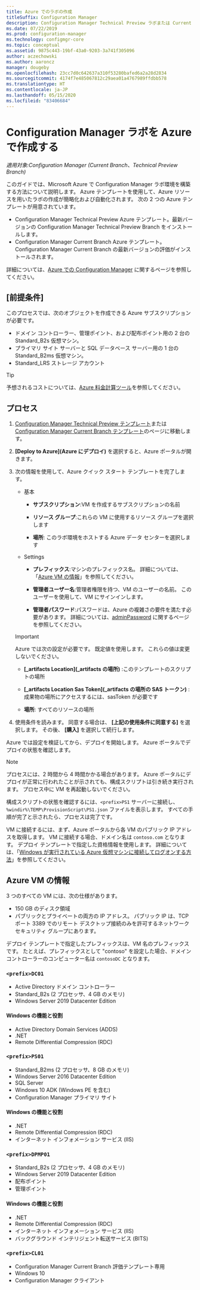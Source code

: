 ```yaml
---
title: Azure でのラボの作成
titleSuffix: Configuration Manager
description: Configuration Manager Technical Preview ラボまたは Current Branch 評価ラボの作成を Azure テンプレートを使用して自動化する
ms.date: 07/22/2019
ms.prod: configuration-manager
ms.technology: configmgr-core
ms.topic: conceptual
ms.assetid: 9875c443-19bf-43a0-9203-3a741f305096
author: aczechowski
ms.author: aaroncz
manager: dougeby
ms.openlocfilehash: 23cc7d0c642637a310f53280bafed6a2a28d2834
ms.sourcegitcommit: 4174f7e485067812c29aea01a4767989ffdbb578
ms.translationtype: HT
ms.contentlocale: ja-JP
ms.lasthandoff: 05/15/2020
ms.locfileid: "83406684"
---
```

# <a name="create-a-configuration-manager-lab-in-azure"></a>Configuration Manager ラボを Azure で作成する

*適用対象:Configuration Manager (Current Branch、Technical Preview Branch)*

<!--3556017-->

このガイドでは、Microsoft Azure で Configuration Manager ラボ環境を構築する方法について説明します。 Azure テンプレートを使用して、Azure リソースを用いたラボの作成が簡略化および自動化されます。 次の 2 つの Azure テンプレートが用意されています。 

- Configuration Manager Technical Preview Azure テンプレート。最新バージョンの Configuration Manager Technical Preview Branch をインストールします。
- Configuration Manager Current Branch Azure テンプレート。Configuration Manager Current Branch の最新バージョンの評価がインストールされます。 

詳細については、[Azure での Configuration Manager](../understand/configuration-manager-on-azure.md) に関するページを参照してください。



## <a name="prerequisites"></a>[前提条件]

このプロセスでは、次のオブジェクトを作成できる Azure サブスクリプションが必要です。 
- ドメイン コントローラー、管理ポイント、および配布ポイント用の 2 台の Standard_B2s 仮想マシン。
- プライマリ サイト サーバーと SQL データベース サーバー用の 1 台の Standard_B2ms 仮想マシン。
- Standard_LRS ストレージ アカウント

> [!Tip]  
> 予想されるコストについては、[Azure 料金計算ツール](https://azure.microsoft.com/pricing/calculator/)を参照してください。  



## <a name="process"></a>プロセス

1. [Configuration Manager Technical Preview テンプレート](https://azure.microsoft.com/resources/templates/sccm-technicalpreview/)または [Configuration Manager Current Branch テンプレート](https://azure.microsoft.com/resources/templates/sccm-currentbranch/)のページに移動します。  

2. **[Deploy to Azure]\(Azure にデプロイ\)** を選択すると、Azure ポータルが開きます。  

3. 次の情報を使用して、Azure クイック スタート テンプレートを完了します。

    - 基本  

        - **サブスクリプション**:VM を作成するサブスクリプションの名前  

        - **リソース グループ**:これらの VM に使用するリソース グループを選択します  

        - **場所**: このラボ環境をホストする Azure データ センターを選択します  

    - Settings  

        - **プレフィックス**:マシンのプレフィックス名。 詳細については、「[Azure VM の情報](#azure-vm-info)」を参照してください。  

        - **管理者ユーザー名**:管理者権限を持つ、VM のユーザーの名前。 このユーザーを使用して、VM にサインインします。  

        - **管理者パスワード**:パスワードは、Azure の複雑さの要件を満たす必要があります。 詳細については、[adminPassword](https://docs.microsoft.com/rest/api/compute/virtualmachines/createorupdate#osprofile) に関するページを参照してください。  

    > [!Important]  
    > Azure では次の設定が必要です。 既定値を使用します。 これらの値は変更しないでください。  
    > 
    > - **[\_artifacts Location]\(_artifacts の場所\)** :このテンプレートのスクリプトの場所 <!-- https://raw.githubusercontent.com/Azure/azure-quickstart-templates/master/sccm-technicalpreview/ -->  
    >
    > - **[\_artifacts Location Sas Token]\(_artifacts の場所の SAS トークン\)** :成果物の場所にアクセスするには、sasToken が必要です  
    > 
    > - **場所**: すべてのリソースの場所

4. 使用条件を読みます。 同意する場合は、 **[上記の使用条件に同意する]** を選択します。 その後、 **[購入]** を選択して続行します。 

Azure では設定を検証してから、デプロイを開始します。 Azure ポータルでデプロイの状態を確認します。 

> [!NOTE]
> プロセスには、2 時間から 4 時間かかる場合があります。 Azure ポータルにデプロイが正常に行われたことが示されても、構成スクリプトは引き続き実行されます。 プロセス中に VM を再起動しないでください。

構成スクリプトの状態を確認するには、`<prefix>PS1` サーバーに接続し、`%windir%\TEMP\ProvisionScript\PS1.json` ファイルを表示します。 すべての手順が完了と示されたら、プロセスは完了です。

VM に接続するには、まず、Azure ポータルから各 VM のパブリック IP アドレスを取得します。 VM に接続する場合、ドメイン名は `contoso.com` となります。 デプロイ テンプレートで指定した資格情報を使用します。 詳細については、「[Windows が実行されている Azure 仮想マシンに接続してログオンする方法](https://docs.microsoft.com/azure/virtual-machines/windows/connect-logon)」を参照してください。



## <a name="azure-vm-info"></a>Azure VM の情報

3 つのすべての VM には、次の仕様があります。
- 150 GB のディスク領域
- パブリックとプライベートの両方の IP アドレス。 パブリック IP は、TCP ポート 3389 でのリモート デスクトップ接続のみを許可するネットワーク セキュリティ グループにあります。 

デプロイ テンプレートで指定したプレフィックスは、VM 名のプレフィックスです。 たとえば、プレフィックスとして "contoso" を設定した場合、ドメイン コントローラーのコンピューター名は `contosoDC` となります。


### `<prefix>DC01`

- Active Directory ドメイン コントローラー
- Standard_B2s (2 プロセッサ、4 GB のメモリ)
- Windows Server 2019 Datacenter Edition

#### <a name="windows-features-and-roles"></a>Windows の機能と役割
- Active Directory Domain Services (ADDS)
- .NET
- Remote Differential Compression (RDC)


### `<prefix>PS01`

- Standard_B2ms (2 プロセッサ、8 GB のメモリ)
- Windows Server 2016 Datacenter Edition
- SQL Server
- Windows 10 ADK (Windows PE を含む) 
- Configuration Manager プライマリ サイト

#### <a name="windows-features-and-roles"></a>Windows の機能と役割
- .NET
- Remote Differential Compression (RDC) 
- インターネット インフォメーション サービス (IIS)


### `<prefix>DPMP01`

- Standard_B2s (2 プロセッサ、4 GB のメモリ)
- Windows Server 2019 Datacenter Edition
- 配布ポイント
- 管理ポイント

#### <a name="windows-features-and-roles"></a>Windows の機能と役割
- .NET
- Remote Differential Compression (RDC) 
- インターネット インフォメーション サービス (IIS)
- バックグラウンド インテリジェント転送サービス (BITS)

### `<prefix>CL01`

- Configuration Manager Current Branch 評価テンプレート専用
- Windows 10
- Configuration Manager クライアント
